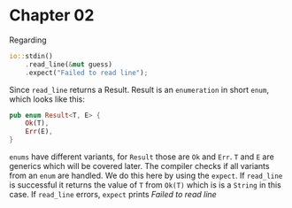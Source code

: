 # Chapter 02

Regarding
```rust
io::stdin()
    .read_line(&mut guess)
    .expect("Failed to read line");
```

Since `read_line` returns a Result. Result is an `enumeration` in short `enum`, which looks like this:

```rust
pub enum Result<T, E> {
    Ok(T),
    Err(E),
}
```

`enums` have different variants, for `Result` those are `Ok` and `Err`. `T` and `E` are generics which will be covered later.
The compiler checks if all variants from an `enum` are handled. We do this here by using the `expect`.
If `read_line` is successful it returns the value of `T` from `Ok(T)` which is is a `String` in this case.
If `read_line` errors, `expect` prints *Failed to read line*

